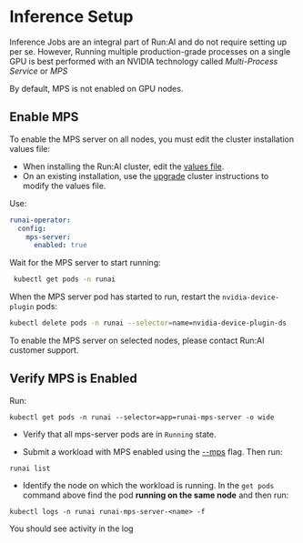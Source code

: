 # Inference Setup

Inference Jobs are an integral part of Run:AI and do not require setting up per se. However, Running multiple production-grade processes on a single GPU is best performed with an NVIDIA technology called _Multi-Process Service_ or _MPS_

By default, MPS is not enabled on GPU nodes.

## Enable MPS 

To enable the MPS server on all nodes, you must edit the cluster installation values file:

* When installing the Run:AI cluster, edit the [values file](/admin/runai-setup/cluster-setup/cluster-install/#step-3-install-runai).
* On an existing installation, use the [upgrade](/admin/runai-setup/cluster-setup/cluster-upgrade) cluster instructions to modify the values file.

Use:

```  yaml
runai-operator:
  config:
    mps-server:
      enabled: true
```


Wait for the MPS server to start running:

``` bash
 kubectl get pods -n runai
```

When the MPS server pod has started to run, restart the `nvidia-device-plugin` pods:

``` bash
kubectl delete pods -n runai --selector=name=nvidia-device-plugin-ds
```

To enable the MPS server on selected nodes, please contact Run:AI customer support.

## Verify MPS is Enabled

Run:

```
kubectl get pods -n runai --selector=app=runai-mps-server -o wide
```

* Verify that all mps-server pods are in `Running` state. 

* Submit a workload with MPS enabled using the [--mps](../../Researcher/cli-reference/runai-submit.md#mps) flag.  Then run:

```
runai list
```

* Identify the node on which the workload is running. In the `get pods` command above find the pod __running on the same node__ and then run: 

```
kubectl logs -n runai runai-mps-server-<name> -f
```

You should see activity in the log 



